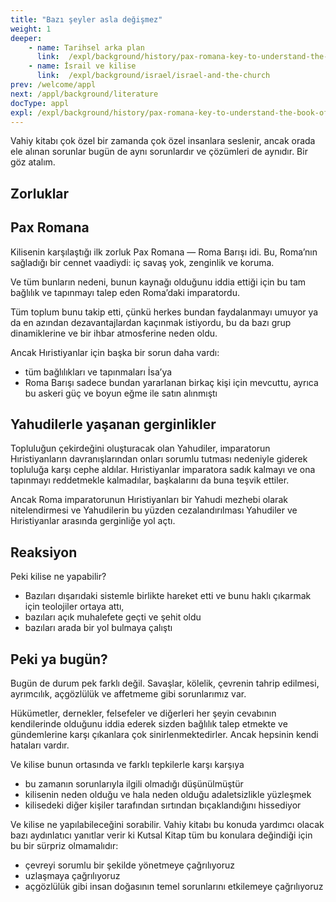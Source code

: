 ```yaml
---
title: "Bazı şeyler asla değişmez"
weight: 1
deeper:
    - name: Tarihsel arka plan
      link:  /expl/background/history/pax-romana-key-to-understand-the-book-of-revelation
    - name: İsrail ve kilise
      link:  /expl/background/israel/israel-and-the-church
prev: /welcome/appl
next: /appl/background/literature
docType: appl
expl: /expl/background/history/pax-romana-key-to-understand-the-book-of-revelation
---
```


Vahiy kitabı çok özel bir zamanda çok özel insanlara seslenir, ancak orada ele alınan sorunlar bugün de aynı sorunlardır ve çözümleri de aynıdır. Bir göz atalım.

## Zorluklar

<a name="0ce8"></a>

## Pax Romana

<a name="b637"></a>
Kilisenin karşılaştığı ilk zorluk Pax Romana — Roma Barışı idi. Bu, Roma’nın sağladığı bir cennet vaadiydi: iç savaş yok, zenginlik ve koruma.

Ve tüm bunların nedeni, bunun kaynağı olduğunu iddia ettiği için bu tam bağlılık ve tapınmayı talep eden Roma’daki imparatordu.

Tüm toplum bunu takip etti, çünkü herkes bundan faydalanmayı umuyor ya da en azından dezavantajlardan kaçınmak istiyordu, bu da bazı grup dinamiklerine ve bir ihbar atmosferine neden oldu.

Ancak Hıristiyanlar için başka bir sorun daha vardı:

- tüm bağlılıkları ve tapınmaları İsa’ya
- Roma Barışı sadece bundan yararlanan birkaç kişi için mevcuttu, ayrıca bu askeri güç ve boyun eğme ile satın alınmıştı

## Yahudilerle yaşanan gerginlikler

<a name="7aa3"></a>
Topluluğun çekirdeğini oluşturacak olan Yahudiler, imparatorun Hıristiyanların davranışlarından onları sorumlu tutması nedeniyle giderek topluluğa karşı cephe aldılar. Hıristiyanlar imparatora sadık kalmayı ve ona tapınmayı reddetmekle kalmadılar, başkalarını da buna teşvik ettiler.

Ancak Roma imparatorunun Hıristiyanları bir Yahudi mezhebi olarak nitelendirmesi ve Yahudilerin bu yüzden cezalandırılması Yahudiler ve Hıristiyanlar arasında gerginliğe yol açtı.

## Reaksiyon

<a name="be13"></a>
Peki kilise ne yapabilir?

- Bazıları dışarıdaki sistemle birlikte hareket etti ve bunu haklı çıkarmak için teolojiler ortaya attı,
- bazıları açık muhalefete geçti ve şehit oldu
- bazıları arada bir yol bulmaya çalıştı

## Peki ya bugün?

<a name="7090"></a>
Bugün de durum pek farklı değil. Savaşlar, kölelik, çevrenin tahrip edilmesi, ayrımcılık, açgözlülük ve affetmeme gibi sorunlarımız var.

Hükümetler, dernekler, felsefeler ve diğerleri her şeyin cevabının kendilerinde olduğunu iddia ederek sizden bağlılık talep etmekte ve gündemlerine karşı çıkanlara çok sinirlenmektedirler. Ancak hepsinin kendi hataları vardır.

Ve kilise bunun ortasında ve farklı tepkilerle karşı karşıya

- bu zamanın sorunlarıyla ilgili olmadığı düşünülmüştür
- kilisenin neden olduğu ve hala neden olduğu adaletsizlikle yüzleşmek
- kilisedeki diğer kişiler tarafından sırtından bıçaklandığını hissediyor

Ve kilise ne yapılabileceğini sorabilir. Vahiy kitabı bu konuda yardımcı olacak bazı aydınlatıcı yanıtlar verir ki Kutsal Kitap tüm bu konulara değindiği için bu bir sürpriz olmamalıdır:

- çevreyi sorumlu bir şekilde yönetmeye çağrılıyoruz
- uzlaşmaya çağrılıyoruz
- açgözlülük gibi insan doğasının temel sorunlarını etkilemeye çağrılıyoruz


